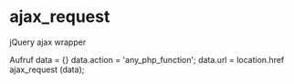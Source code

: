 # ajax_request
jQuery ajax wrapper

Aufruf
data = {}
data.action = 'any_php_function';
data.url = location.href
ajax_request (data);
